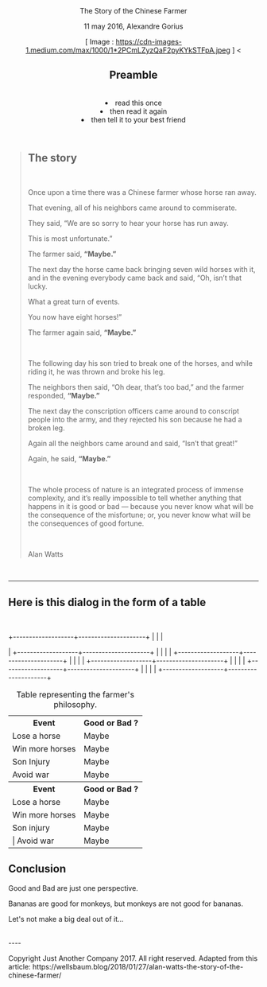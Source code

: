 <!DOCTYPE html>
<html>
<head>
<title>The Story of the Chinese Farmer</title>
</head>
<body>
<header
<h1>The Story of the Chinese Farmer</h1>

<p>11 may 2016, Alexandre Gorius</p>

<img>[ Image : https://cdn-images-1.medium.com/max/1000/1*2PCmLZyzQaF2pyKYkSTFpA.jpeg ]</img>
<a src="https://nationall.eu/"></a>
<a src="https://www.linkedin.com/in/alexandre-gorius/"><</a>

<h2>Preamble</h2>
<br
<ul>
<li> read this once</li>
<li> then read it again</li>
<li> then tell it to your best friend</li>
</ul>
</header>

<blockquote>
<h2>The story</h2>
<br>
<p>Once upon a time there was a Chinese farmer whose horse ran away.</p>
<p>That evening, all of his neighbors came around to commiserate.</p>
<p>They said, “We are so sorry to hear your horse has run away.</p>
<p>This is most unfortunate.”</p> 
<p>The farmer said, <strong>“Maybe.”</strong></p>
<p>The next day the horse came back bringing seven wild horses with it, and in the evening everybody came back and said, “Oh, isn’t that lucky.</p>
<p> What a great turn of events.</p>
<p> You now have eight horses!”</p>
<p> The farmer again said, <strong>“Maybe.”</strong></p> 
<br>
<p>The following day his son tried to break one of the horses, and while riding it, he was thrown and broke his leg.</p>
<p> The neighbors then said, “Oh dear, that’s too bad,” and the farmer responded, <strong>“Maybe.”</strong></p>
<p> The next day the conscription officers came around to conscript people into the army, and they rejected his son because he had a broken leg.</p>
<p> Again all the neighbors came around and said, “Isn’t that great!”</p>
<p> Again, he said, <strong>“Maybe.”</strong></p>
<br>
<p>The whole process of nature is an integrated process of immense complexity, and it’s really impossible to tell whether anything that happens in it is good or bad — because you never know what will be the consequence of the misfortune; or, you never know what will be the consequences of good fortune.</p>
<br>
<p>Alan Watts</p></blockquote>
<br>


----

<h2>Here is this dialog in the form of a table</h2>
<br>
<table><!--making a new table-->
<tr>
<th>Event</th>
<th>Good or Bad ?</th>
</tr>

<tr>
<td>Lose a horse</td>
<td>Maybe</td>
</tr>

<tr>
<td>Win more horses</td>
<td>Maybe</td>
</tr>

<tr>
<td>Son Injury</td>
<td>Maybe</td>
</tr>

<tr>
<td>Avoid war</td>
<td>Maybe</td>
</tr>

   +-------------------+---------------------+
   |                   |                     |
<tr> <th>Event  </th>   <th>Good or Bad ?</th></tr>      |
   +-------------------+---------------------+
   |                   |                     |
<tr> <td>Lose a horse</td><td>Maybe  </td>|</tr>
   +-------------------+---------------------+
   |                   |                     |
<tr><td>Win more horses</td><td>  Maybe  </td></tr>       |
   +-------------------+---------------------+
   |                   |                     |
<tr><td>Son injury</td><td>Maybe </td></tr>          |
   +-------------------+---------------------+
   |                   |                     |
<tr><td>| Avoid war</td><td> Maybe    </td></tr>         |
   +-------------------+---------------------+
  <caption>Table representing the farmer's philosophy.</caption><!--should be on the head of the table-->  
</table>
   
   
<h2>Conclusion</h2>
<p>Good and Bad are just one perspective.</p><p> Bananas are good for monkeys, but monkeys are not good for bananas.</p><p> Let's not make a big deal out of it...</p>
<br>
----
<footer>
<p>Copyright Just Another Company 2017. All right reserved. Adapted from this article: https://wellsbaum.blog/2018/01/27/alan-watts-the-story-of-the-chinese-farmer/<p>
</footer>
</body>
</html>

